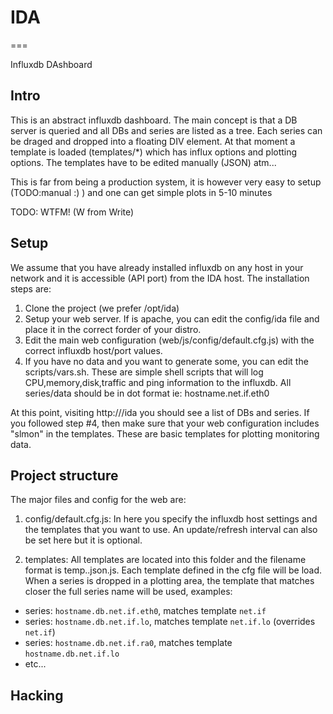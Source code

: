 # IDA
===

Influxdb DAshboard

## Intro
 
This is an abstract influxdb dashboard. The main concept is that a DB server is 
queried and all DBs and series are listed as a tree. Each series can be draged and 
dropped into a floating DIV element. At that moment a template is loaded 
(templates/*) which has influx options and plotting options. The templates have 
to be edited manually (JSON) atm... 

This is far from being a production system, it is however very easy to setup
(TODO:manual :) ) and one can get simple plots in 5-10 minutes

TODO: WTFM! (W from Write)

## Setup

We assume that you have already installed influxdb on any host in your network
and it is accessible (API port) from the IDA host. The installation steps are:

1. Clone the project (we prefer /opt/ida)
2. Setup your web server. If is apache, you can edit the config/ida file and
place it in the correct forder of your distro.
3. Edit the main web configuration (web/js/config/default.cfg.js) with the correct
influxdb host/port values.
4. If you have no data and you want to generate some, you can edit the scripts/vars.sh.
These are simple shell scripts that will log CPU,memory,disk,traffic and ping 
information to the influxdb. All series/data should be in dot format ie: 
hostname.net.if.eth0

At this point, visiting http://<youHost>/ida you should see a list of DBs and 
series. If you followed step #4, then make sure that your web configuration 
includes "slmon" in the templates. These are basic templates for plotting monitoring
data.

## Project structure

The major files and config for the web are:

1. config/default.cfg.js: In here you specify the influxdb host settings and the 
templates that you want to use. An update/refresh interval can also be set here
but it is optional.

2. templates: All templates are located into this folder and the filename format is
temp.<name>.json.js. Each template defined in the cfg file will be load. When a series
is dropped in a plotting area, the template that matches closer the full series name 
will be used, examples:
 - series: `hostname.db.net.if.eth0`, matches template `net.if`
 - series: `hostname.db.net.if.lo`, matches template `net.if.lo` (overrides `net.if`)
 - series: `hostname.db.net.if.ra0`, matches template `hostname.db.net.if.lo`
 - etc...


## Hacking
